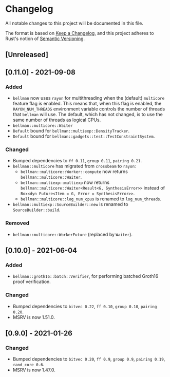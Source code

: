 # Changelog
All notable changes to this project will be documented in this file.

The format is based on [Keep a Changelog](https://keepachangelog.com/en/1.0.0/),
and this project adheres to Rust's notion of
[Semantic Versioning](https://semver.org/spec/v2.0.0.html).

## [Unreleased]

## [0.11.0] - 2021-09-08
### Added
- `bellman` now uses `rayon` for multithreading when the (default) `multicore`
  feature flag is enabled. This means that, when this flag is enabled, the
  `RAYON_NUM_THREADS` environment variable controls the number of threads that
  `bellman` will use. The default, which has not changed, is to use the same
  number of threads as logical CPUs.
- `bellman::multicore::Waiter`
- `Default` bound for `bellman::multiexp::DensityTracker`.
- `Default` bound for `bellman::gadgets::test::TestConstraintSystem`.

### Changed
- Bumped dependencies to `ff 0.11`, `group 0.11`, `pairing 0.21`.
- `bellman::multicore` has migrated from `crossbeam` to `rayon`:
  - `bellman::multicore::Worker::compute` now returns
    `bellman::multicore::Waiter`.
  - `bellman::multiexp::multiexp` now returns
    `bellman::multicore::Waiter<Result<G, SynthesisError>>` instead of
    `Box<dyn Future<Item = G, Error = SynthesisError>>`.
  - `bellman::multicore::log_num_cpus` is renamed to `log_num_threads`.
- `bellman::multiexp::SourceBuilder::new` is renamed to `SourceBuilder::build`.

### Removed
- `bellman::multicore::WorkerFuture` (replaced by `Waiter`).

## [0.10.0] - 2021-06-04
### Added
- `bellman::groth16::batch::Verifier`, for performing batched Groth16 proof
  verification.

### Changed
- Bumped dependencies to `bitvec 0.22`, `ff 0.10`, `group 0.10`, `pairing 0.20`.
- MSRV is now 1.51.0.

## [0.9.0] - 2021-01-26
### Changed
- Bumped dependencies to `bitvec 0.20`, `ff 0.9`, `group 0.9`, `pairing 0.19`,
  `rand_core 0.6`.
- MSRV is now 1.47.0.
